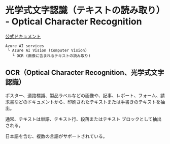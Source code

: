 # 光学式文字認識（テキストの読み取り） - Optical Character Recognition

[公式ドキュメント](https://learn.microsoft.com/ja-jp/azure/ai-services/computer-vision/overview-ocr)

```
Azure AI services
 └ Azure AI Vision (Computer Vision)
   └ OCR (画像に含まれるテキストの読み取り)
```

## OCR（Optical Character Recognition、光学式文字認識）

ポスター、道路標識、製品ラベルなどの画像や、記事、レポート、フォーム、請求書などのドキュメントから、印刷されたテキストまたは手書きのテキストを抽出。

通常、テキストは単語、テキスト行、段落またはテキスト ブロックとして抽出される。

日本語を含む、複数の言語がサポートされている。


